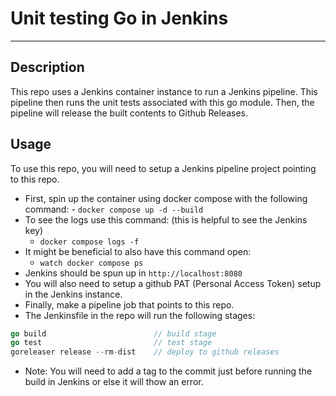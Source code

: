 # Unit testing Go in Jenkins
---
## Description
This repo uses a Jenkins container instance to run a Jenkins pipeline. This pipeline then 
runs the unit tests associated with this go module. Then, the pipeline will release the
built contents to Github Releases.

## Usage
To use this repo, you will need to setup a Jenkins pipeline project pointing to this repo.

- First, spin up the container using docker compose with the following command:
	   - `docker compose up -d --build`
- To see the logs use this command: (this is helpful to see the Jenkins key)
    - `docker compose logs -f`
- It might be beneficial to also have this command open:
    - `watch docker compose ps`
- Jenkins should be spun up in `http://localhost:8080`
- You will also need to setup a github PAT (Personal Access Token) setup in the Jenkins instance.
- Finally, make a pipeline job that points to this repo.
- The Jenkinsfile in the repo will run the following stages:

```go
go build 						// build stage
go test  						// test stage
goreleaser release --rm-dist	// deploy to github releases
```
- Note: You will need to add a tag to the commit just before running the build in Jenkins or 
else it will thow an error.

	
